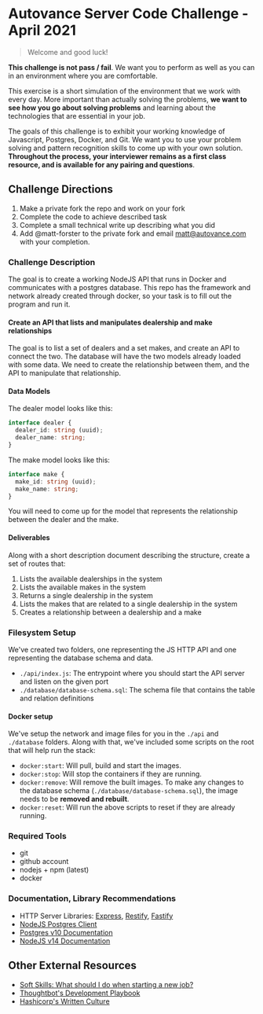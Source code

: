 # Autovance Server Code Challenge - April 2021

> Welcome and good luck!

**This challenge is not pass / fail**. We want you to perform as well as you can in an environment where you are comfortable.

This exercise is a short simulation of the environment that we work with every day. More important than actually solving the problems, **we want to see how you go about solving problems** and learning about the technologies that are essential in your job.

The goals of this challenge is to exhibit your working knowledge of Javascript, Postgres, Docker, and Git. We want you to use your problem solving and pattern recognition skills to come up with your own solution. **Throughout the process, your interviewer remains as a first class resource, and is available for any pairing and questions**.

## Challenge Directions

1. Make a private fork the repo and work on your fork
2. Complete the code to achieve described task
3. Complete a small technical write up describing what you did
4. Add @matt-forster to the private fork and email matt@autovance.com with your completion.

### Challenge Description

The goal is to create a working NodeJS API that runs in Docker and communicates with a postgres database. This repo has the framework and network already created through docker, so your task is to fill out the program and run it.

#### Create an API that lists and manipulates dealership and make relationships

The goal is to list a set of dealers and a set makes, and create an API to connect the two. The database will have the two models already loaded with some data. We need to create the relationship between them, and the API to manipulate that relationship.

#### Data Models

The dealer model looks like this:

```typescript
interface dealer {
  dealer_id: string (uuid);
  dealer_name: string;
}
```

The make model looks like this:

```typescript
interface make {
  make_id: string (uuid);
  make_name: string;
}
```

You will need to come up for the model that represents the relationship between the dealer and the make.

#### Deliverables

Along with a short description document describing the structure, create a set of routes that:

1. Lists the available dealerships in the system
2. Lists the available makes in the system
3. Returns a single dealership in the system
4. Lists the makes that are related to a single dealership in the system
5. Creates a relationship between a dealership and a make

### Filesystem Setup

We've created two folders, one representing the JS HTTP API and one representing the database schema and data.

* `./api/index.js`: The entrypoint where you should start the API server and listen on the given port
* `./database/database-schema.sql`: The schema file that contains the table and relation definitions

#### Docker setup

We've setup the network and image files for you in the `./api` and `./database` folders. Along with that, we've included some scripts on the root that will help run the stack:

* `docker:start`: Will pull, build and start the images.
* `docker:stop`: Will stop the containers if they are running.
* `docker:remove`: Will remove the built images. To make any changes to the database schema (`./database/database-schema.sql`), the image needs to be __removed and rebuilt__.
* `docker:reset`: Will run the above scripts to reset if they are already running.

### Required Tools

* git
* github account
* nodejs + npm (latest)
* docker

### Documentation, Library Recommendations

* HTTP Server Libraries: [Express](http://expressjs.com/), [Restify](http://restify.com/), [Fastify](https://www.fastify.io/)
* [NodeJS Postgres Client](https://github.com/brianc/node-postgres)
* [Postgres v10 Documentation](https://www.postgresql.org/docs/10/index.html)
* [NodeJS v14 Documentation](https://nodejs.org/dist/latest-v14.x/docs/api/)

## Other External Resources

* [Soft Skills: What should I do when starting a new job?](https://overcast.fm/+GM9ovAPgE)
* [Thoughtbot's Development Playbook](https://thoughtbot.com/playbook)
* [Hashicorp's Written Culture](https://works.hashicorp.com/articles/writing-practices-and-culture)
